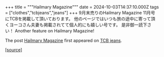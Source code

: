 +++
title = """Hailmary Magazine"""
date = 2024-10-03T14:37:10.000Z
tags = ["clothes","tcbjeans","jeans"]
+++
9月末売りのHailmary Magazine 11月号にTCBを掲載して頂いております。 他のページではいつも旅の途中に寄って頂くヨーコさん夫妻も掲載されてて個人的にも嬉しい号です。 是非御一読下さい！ Another feature on Hailmary Magazine!

The post [Hailmary Magazine](http://tcbjeans.com/2024/10/03/49397) first appeared on [TCB jeans](http://tcbjeans.com).

[[source]](http://tcbjeans.com/2024/10/03/49397)
